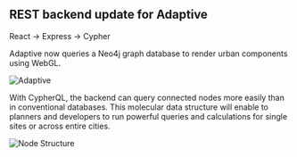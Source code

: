 ## REST backend update for Adaptive

React -> Express -> Cypher

Adaptive now queries a Neo4j graph database to render urban components using WebGL.

![Adaptive](/../media/gif/data_points.gif?raw=true "Adaptive")

With CypherQL, the backend can query connected nodes more easily than in conventional databases. This molecular data structure will enable to planners and developers to run powerful queries and calculations for single sites or across entire cities.

![Node Structure](/../media/jpg/locales.jpg?raw=true "Node Structure")
